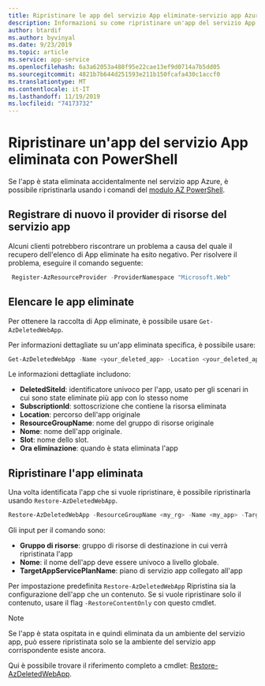 ```yaml
---
title: Ripristinare le app del servizio App eliminate-servizio app Azure
description: Informazioni su come ripristinare un'app del servizio App eliminata usando PowerShell.
author: btardif
ms.author: byvinyal
ms.date: 9/23/2019
ms.topic: article
ms.service: app-service
ms.openlocfilehash: 6a3a62053a488f95e22cae13ef9d0714a7b5dd05
ms.sourcegitcommit: 4821b7b644d251593e211b150fcafa430c1accf0
ms.translationtype: MT
ms.contentlocale: it-IT
ms.lasthandoff: 11/19/2019
ms.locfileid: "74173732"
---
```

# <a name="restore-deleted-app-service-app-using-powershell"></a>Ripristinare un'app del servizio App eliminata con PowerShell

Se l'app è stata eliminata accidentalmente nel servizio app Azure, è possibile ripristinarla usando i comandi del [modulo AZ PowerShell](https://docs.microsoft.com/powershell/azure/?view=azps-2.6.0&viewFallbackFrom=azps-2.2.0).

## <a name="re-register-app-service-resource-provider"></a>Registrare di nuovo il provider di risorse del servizio app
Alcuni clienti potrebbero riscontrare un problema a causa del quale il recupero dell'elenco di App eliminate ha esito negativo. Per risolvere il problema, eseguire il comando seguente:

```powershell
 Register-AzResourceProvider -ProviderNamespace "Microsoft.Web"
```

## <a name="list-deleted-apps"></a>Elencare le app eliminate

Per ottenere la raccolta di App eliminate, è possibile usare `Get-AzDeletedWebApp`.

Per informazioni dettagliate su un'app eliminata specifica, è possibile usare:

```powershell
Get-AzDeletedWebApp -Name <your_deleted_app> -Location <your_deleted_app_location> 
```

Le informazioni dettagliate includono:

- **DeletedSiteId**: identificatore univoco per l'app, usato per gli scenari in cui sono state eliminate più app con lo stesso nome
- **SubscriptionId**: sottoscrizione che contiene la risorsa eliminata
- **Location**: percorso dell'app originale
- **ResourceGroupName**: nome del gruppo di risorse originale
- **Nome**: nome dell'app originale.
- **Slot**: nome dello slot.
- **Ora eliminazione**: quando è stata eliminata l'app  

## <a name="restore-deleted-app"></a>Ripristinare l'app eliminata

Una volta identificata l'app che si vuole ripristinare, è possibile ripristinarla usando `Restore-AzDeletedWebApp`.

```powershell
Restore-AzDeletedWebApp -ResourceGroupName <my_rg> -Name <my_app> -TargetAppServicePlanName <my_asp>
```

Gli input per il comando sono:

- **Gruppo di risorse**: gruppo di risorse di destinazione in cui verrà ripristinata l'app
- **Nome**: il nome dell'app deve essere univoco a livello globale.
- **TargetAppServicePlanName**: piano di servizio app collegato all'app

Per impostazione predefinita `Restore-AzDeletedWebApp` Ripristina sia la configurazione dell'app che un contenuto. Se si vuole ripristinare solo il contenuto, usare il flag `-RestoreContentOnly` con questo cmdlet.

> [!NOTE]
> Se l'app è stata ospitata in e quindi eliminata da un ambiente del servizio app, può essere ripristinata solo se la ambiente del servizio app corrispondente esiste ancora.
>

Qui è possibile trovare il riferimento completo a cmdlet: [Restore-AzDeletedWebApp](https://docs.microsoft.com/powershell/module/az.websites/restore-azdeletedwebapp).
